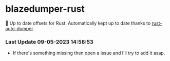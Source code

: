 # blazedumper-rust

🚀 Up to date offsets for Rust. Automatically kept up to date thanks to [rust-auto-dumper](https://github.com/Akandesh/rust-auto-dumper).


### Last Update 09-05-2023 14:58:53
- If there's something missing then open a issue and i'll try to add it asap.